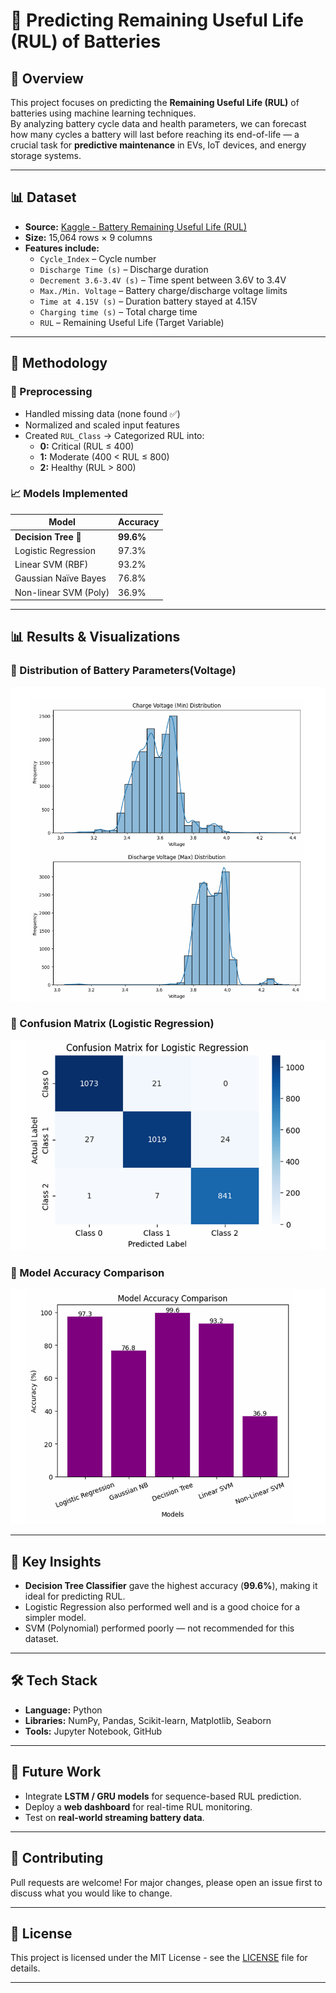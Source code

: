 # 🔋 Predicting Remaining Useful Life (RUL) of Batteries

## 📌 Overview
This project focuses on predicting the **Remaining Useful Life (RUL)** of batteries using machine learning techniques.  
By analyzing battery cycle data and health parameters, we can forecast how many cycles a battery will last before reaching its end-of-life — a crucial task for **predictive maintenance** in EVs, IoT devices, and energy storage systems.

---

## 📊 Dataset

- **Source:** [Kaggle - Battery Remaining Useful Life (RUL)](https://www.kaggle.com/datasets/ignaciovinuales/battery-remaining-useful-life-rul)
- **Size:** 15,064 rows × 9 columns  
- **Features include:**
  - `Cycle_Index` – Cycle number  
  - `Discharge Time (s)` – Discharge duration  
  - `Decrement 3.6-3.4V (s)` – Time spent between 3.6V to 3.4V  
  - `Max./Min. Voltage` – Battery charge/discharge voltage limits  
  - `Time at 4.15V (s)` – Duration battery stayed at 4.15V  
  - `Charging time (s)` – Total charge time  
  - `RUL` – Remaining Useful Life (Target Variable)

---

## 🧠 Methodology

### 🔧 Preprocessing
- Handled missing data (none found ✅)
- Normalized and scaled input features
- Created `RUL_Class` → Categorized RUL into:
  - **0:** Critical (RUL ≤ 400)
  - **1:** Moderate (400 < RUL ≤ 800)
  - **2:** Healthy (RUL > 800)

### 📈 Models Implemented
| Model                  | Accuracy |
|-----------------------|---------|
| **Decision Tree** 🌟 | **99.6%** |
| Logistic Regression   | 97.3% |
| Linear SVM (RBF)      | 93.2% |
| Gaussian Naïve Bayes  | 76.8% |
| Non-linear SVM (Poly) | 36.9% |

---

## 📊 Results & Visualizations

### 🔹 Distribution of Battery Parameters(Voltage)
![Voltage Distribution](https://github.com/Shubham230305/Predicting-Remaining-Useful-Life-of-Battery/blob/main/Images/voltage_distribution.png)

### 🔹 Confusion Matrix (Logistic Regression)
![Confusion Matrix](https://github.com/Shubham230305/Predicting-Remaining-Useful-Life-of-Battery/blob/main/Images/logistic_cm.png)

### 🔹 Model Accuracy Comparison
![Model Accuracy](https://github.com/Shubham230305/Predicting-Remaining-Useful-Life-of-Battery/blob/main/Images/model_comparison.png)

---

## 🚀 Key Insights
- **Decision Tree Classifier** gave the highest accuracy (**99.6%**), making it ideal for predicting RUL.
- Logistic Regression also performed well and is a good choice for a simpler model.
- SVM (Polynomial) performed poorly — not recommended for this dataset.

---

## 🛠️ Tech Stack
- **Language:** Python
- **Libraries:** NumPy, Pandas, Scikit-learn, Matplotlib, Seaborn
- **Tools:** Jupyter Notebook, GitHub

---

## 📌 Future Work
- Integrate **LSTM / GRU models** for sequence-based RUL prediction.
- Deploy a **web dashboard** for real-time RUL monitoring.
- Test on **real-world streaming battery data**.

---

## 🤝 Contributing
Pull requests are welcome! For major changes, please open an issue first to discuss what you would like to change.

---

## 📜 License
This project is licensed under the MIT License - see the [LICENSE](LICENSE) file for details.

---
